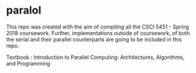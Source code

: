 # paralol
This repo was created with the aim of compiling all the CSCI 5451 - Spring 2018 coursework. Further, implementations outside of coursework, of both the serial and their parallel counterparts are going to be included in this repo.

Textbook : Introduction to Parallel Computing: Architectures, Algorithms, and Programming

